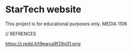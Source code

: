 # StarTech website
This project is for educational purposes only. MEDIA 1106


// REFRENCES

https://i.redd.it/t9ewya9f29n01.png